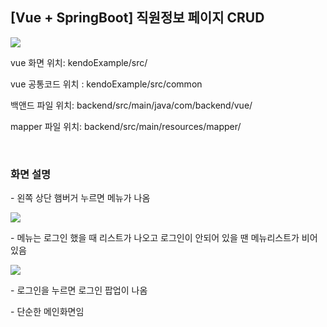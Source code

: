 <h2>[Vue + SpringBoot] 직원정보 페이지 CRUD</h2>
<img src="https://github.com/sls0263/Vue-SpringBoot-CRUD/assets/107562213/7e343352-149f-4d5b-b956-82c89d8732c6">
<p>vue 화면 위치: kendoExample/src/</p>
<p>vue 공통코드 위치 : kendoExample/src/common</p>
<p>백앤드 파일 위치: backend/src/main/java/com/backend/vue/</p>
<p>mapper 파일 위치: backend/src/main/resources/mapper/</p>
<br/>
<h3>화면 설명</h3>
<p>- 왼쪽 상단 햄버거 누르면 메뉴가 나옴</p>
<img src="https://github.com/sls0263/Vue-SpringBoot-CRUD/assets/107562213/2a3d02c0-6a53-47bd-9e6a-135a9ccfe716">
<p>- 메뉴는 로그인 했을 때 리스트가 나오고 로그인이 안되어 있을 땐 메뉴리스트가 비어있음</p>
<img src="https://github.com/sls0263/Vue-SpringBoot-CRUD/assets/107562213/11c1a001-91a3-4e7e-af98-2836e12289da">
<p>- 로그인을 누르면 로그인 팝업이 나옴</p>
<p>- 단순한 메인화면임</p>
